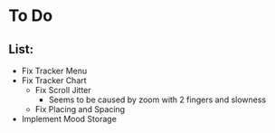 # To Do

## List:
 - Fix Tracker Menu
 - Fix Tracker Chart 
    - Fix Scroll Jitter
       - Seems to be caused by zoom with 2 fingers and slowness
    - Fix Placing and Spacing
 - Implement Mood Storage
    